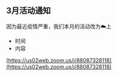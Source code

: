 ## 3月活动通知
因为最近疫情严重，我们本月的活动改为☁️上
- 时间
- 内容

[https://us02web.zoom.us/j/88087328118](https://us02web.zoom.us/j/88087328118)


